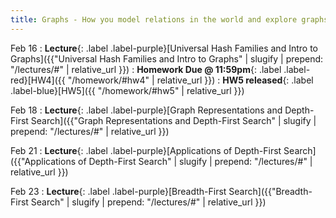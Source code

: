 ```yaml
---
title: Graphs - How you model relations in the world and explore graphs?
---
```


Feb 16
: **Lecture**{: .label .label-purple}[Universal Hash Families and Intro to Graphs]({{"Universal Hash Families and Intro to Graphs" | slugify | prepend: "/lectures/#" | relative_url }})
: **Homework Due @ 11:59pm**{: .label .label-red}[HW4]({{ "/homework/#hw4" | relative_url }})
: **HW5 released**{: .label .label-blue}[HW5]({{ "/homework/#hw5" | relative_url }})


Feb 18
: **Lecture**{: .label .label-purple}[Graph Representations and Depth-First Search]({{"Graph Representations and Depth-First Search" | slugify | prepend: "/lectures/#" | relative_url }})


Feb 21
: **Lecture**{: .label .label-purple}[Applications of Depth-First Search]({{"Applications of Depth-First Search" | slugify | prepend: "/lectures/#" | relative_url }})

Feb 23
: **Lecture**{: .label .label-purple}[Breadth-First Search]({{"Breadth-First Search" | slugify | prepend: "/lectures/#" | relative_url }})

